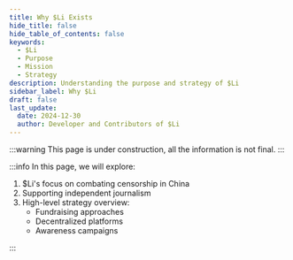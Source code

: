 ```yaml
---
title: Why $Li Exists
hide_title: false
hide_table_of_contents: false
keywords:
  - $Li
  - Purpose
  - Mission
  - Strategy
description: Understanding the purpose and strategy of $Li
sidebar_label: Why $Li
draft: false
last_update:
  date: 2024-12-30
  author: Developer and Contributors of $Li
---
```


:::warning
This page is under construction, all the information is not final.
:::

:::info
In this page, we will explore:

1. $Li's focus on combating censorship in China
2. Supporting independent journalism
3. High-level strategy overview:
   - Fundraising approaches
   - Decentralized platforms
   - Awareness campaigns

:::
